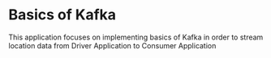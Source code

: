 # Basics of Kafka

This application focuses on implementing basics of Kafka in order to stream location data from Driver Application to Consumer Application
